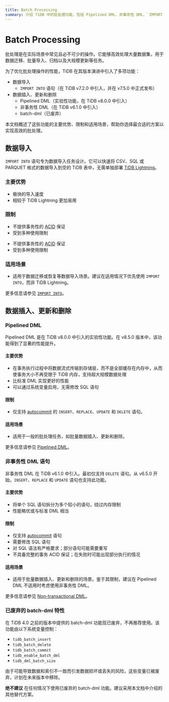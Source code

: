 ```yaml
---
title: Batch Processing
summary: 介绍 TiDB 中的批处理功能，包括 Pipelined DML、非事务性 DML、`IMPORT INTO` 语句，以及已废弃的 batch-dml 特性。
---
```


# Batch Processing

批处理是在实际场景中常见且必不可少的操作。它能够高效处理大量数据集，用于数据迁移、批量导入、归档以及大规模更新等任务。

为了优化批处理操作的性能，TiDB 在其版本演进中引入了多项功能：

- 数据导入
    - `IMPORT INTO` 语句（在 TiDB v7.2.0 中引入，并在 v7.5.0 中正式发布）
- 数据插入、更新和删除
    - Pipelined DML（实验性功能，在 TiDB v8.0.0 中引入）
    - 非事务性 DML（在 TiDB v6.1.0 中引入）
    - batch-dml（已废弃）

本文档概述了这些功能的主要优势、限制和适用场景，帮助你选择最合适的方案以实现高效的批处理。

## 数据导入

`IMPORT INTO` 语句专为数据导入任务设计。它可以快速将 CSV、SQL 或 PARQUET 格式的数据导入到空的 TiDB 表中，无需单独部署 [TiDB Lightning](https://docs.pingcap.com/tidb/stable/tidb-lightning-overview)。

### 主要优势

- 极快的导入速度
- 相较于 TiDB Lightning 更加易用

### 限制

<CustomContent platform="tidb">

- 不提供事务性的 [ACID](/glossary.md#acid) 保证
- 受到多种使用限制

</CustomContent>

<CustomContent platform="tidb-cloud">

- 不提供事务性的 [ACID](/tidb-cloud/tidb-cloud-glossary.md#acid) 保证
- 受到多种使用限制

</CustomContent>

### 适用场景

- 适用于数据迁移或恢复等数据导入场景。建议在适用情况下优先使用 `IMPORT INTO`，而非 TiDB Lightning。

更多信息请参见 [`IMPORT INTO`](/sql-statements/sql-statement-import-into.md)。

## 数据插入、更新和删除

### Pipelined DML

Pipelined DML 是在 TiDB v8.0.0 中引入的实验性功能。在 v8.5.0 版本中，该功能得到了显著的性能提升。

#### 主要优势

- 在事务执行过程中将数据流式传输到存储层，而不是全部缓存在内存中，从而使事务大小不再受限于 TiDB 内存，支持超大规模数据处理
- 比标准 DML 实现更好的性能
- 可以通过系统变量启用，无需修改 SQL 语句

#### 限制

- 仅支持 [autocommit](/transaction-overview.md#autocommit) 的 `INSERT`、`REPLACE`、`UPDATE` 和 `DELETE` 语句。

#### 适用场景

- 适用于一般的批处理任务，如批量数据插入、更新和删除。

更多信息请参见 [Pipelined DML](/pipelined-dml.md)。

### 非事务性 DML 语句

非事务性 DML 在 TiDB v6.1.0 中引入。最初仅支持 `DELETE` 语句。从 v6.5.0 开始，`INSERT`、`REPLACE` 和 `UPDATE` 语句也支持此功能。

#### 主要优势

- 将单个 SQL 语句拆分为多个较小的语句，绕过内存限制
- 性能略优或与标准 DML 相当

#### 限制

- 仅支持 [autocommit](/transaction-overview.md#autocommit) 语句
- 需要修改 SQL 语句
- 对 SQL 语法有严格要求；部分语句可能需要重写
- 不具备完整的事务 ACID 保证；在失败时可能出现部分执行的情况

#### 适用场景

- 适用于批量数据插入、更新和删除的场景。鉴于其限制，建议在 Pipelined DML 不适用时考虑使用非事务性 DML。

更多信息请参见 [Non-transactional DML](/non-transactional-dml.md)。

### 已废弃的 batch-dml 特性

在 TiDB 4.0 之前的版本中提供的 batch-dml 功能现已废弃，不再推荐使用。该功能由以下系统变量控制：

- `tidb_batch_insert`
- `tidb_batch_delete`
- `tidb_batch_commit`
- `tidb_enable_batch_dml`
- `tidb_dml_batch_size`

由于可能导致数据和索引不一致而引发数据损坏或丢失的风险，这些变量已被废弃，计划在未来版本中移除。

**绝不建议** 在任何情况下使用已废弃的 batch-dml 功能。建议采用本文档中介绍的其他替代方案。